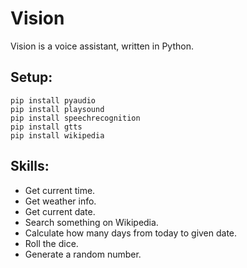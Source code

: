 # Vision
Vision is a voice assistant, written in Python.
## Setup:
```
pip install pyaudio
pip install playsound
pip install speechrecognition
pip install gtts
pip install wikipedia
```
## Skills:
* Get current time.
* Get weather info.
* Get current date.
* Search something on Wikipedia.
* Calculate how many days from today to given date.
* Roll the dice.
* Generate a random number.